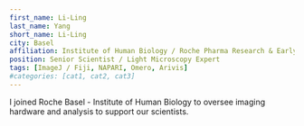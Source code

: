 ```yaml
---
first_name: Li-Ling
last_name: Yang
short_name: Li-Ling
city: Basel
affiliation: Institute of Human Biology / Roche Pharma Research & Early Development
position: Senior Scientist / Light Microscopy Expert
tags: [ImageJ / Fiji, NAPARI, Omero, Arivis]
#categories: [cat1, cat2, cat3]
---
```


I joined Roche Basel - Institute of Human Biology to oversee imaging hardware and analysis to support our scientists.